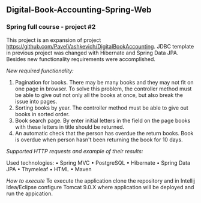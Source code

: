 ## Digital-Book-Accounting-Spring-Web

### Spring full course - project #2

This project is an expansion of project https://github.com/PavelVashkevich/DigitalBookAccounting. JDBC template in previous project was changed with Hibernate and Spring Data JPA. Besides new functionality requirements were accomplished. 

_New required functionality:_

1. Pagination for books. There may be many books and they may not fit on one page in
   browser. To solve this problem, the controller method must be able to
   give out not only all the books at once, but also break the issue into pages.
2. Sorting books by year. The controller method must be able to
   give out books in sorted order.
3. Book search page. By enter initial letters in the field on the page books with these letters in title should be returned.
4. An automatic check that the person has overdue the return
   books. Book is overdue when person hasn't been returning the book for 10 days.   

_Supported HTTP requests and example of their results:_ 

Used technologies:
• Spring MVC
• PostgreSQL
• Hibernate
• Spring Data JPA
• Thymeleaf
• HTML
• Maven

_How to execute_
To execute the application clone the repository and in Intellij Idea/Eclipse configure Tomcat 9.0.X where application will be deployed and run the appication. 